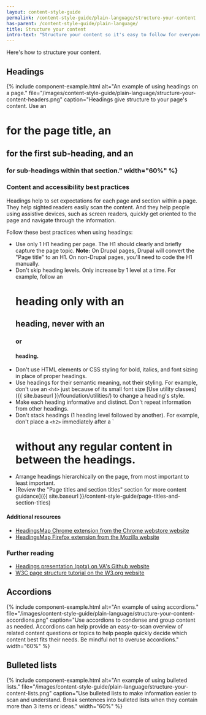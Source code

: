 ```yaml
---
layout: content-style-guide
permalink: /content-style-guide/plain-language/structure-your-content
has-parent: /content-style-guide/plain-language/
title: Structure your content
intro-text: "Structure your content so it's easy to follow for everyone, including sighted readers, people who are using an assistive device such as a screen reader, and people with cognitive conditions. Instead of long paragraphs, chunk content using hierarchical headings, bulleted lists, process lists (subway map), and groups of accordion links."
---
```


Here's how to structure your content.

## Headings

{% include component-example.html alt="An example of using headings on a page." file="/images/content-style-guide/plain-language/structure-your-content-headers.png" caption="Headings give structure to your page's content. Use an <h1> for the page title, an <h2> for the first sub-heading, and an <h3> for sub-headings within that section." width="60%" %}

### Content and accessibility best practices

Headings help to set expectations for each page and section within a page. They help sighted readers easily scan the content. And they help people using assistive devices, such as screen readers, quickly get oriented to the page and navigate through the information. 

Follow these best practices when using headings:
- Use only 1 H1 heading per page. The H1 should clearly and briefly capture the page topic. 
  **Note:** On Drupal pages, Drupal will convert the "Page title" to an H1. On non-Drupal pages, you'll need to code the H1 manually.
- Don't skip heading levels. Only increase by 1 level at a time. For example, follow an <h1> heading only with an <h2> heading, never with an <h3> or <h4> heading.
- Don't use HTML elements or CSS styling for bold, italics, and font sizing in place of proper headings.
- Use headings for their semantic meaning, not their styling. For example, don't use an `<h4>` just because of its small font size
  [Use utility classes]({{ site.baseurl }}/foundation/utilities/) to change a heading's style.
- Make each heading informative and distinct. Don't repeat information from other headings.
- Don't stack headings (1 heading level followed by another). For example, don't place a `<h2>` immediately after a `<h1> without any regular content in between the headings.
- Arrange headings hierarchically on the page, from most important to least important.
- [Review the "Page titles and section titles" section for more content guidance]({{ site.baseurl }}/content-style-guide/page-titles-and-section-titles)

#### Additional resources

- [HeadingsMap Chrome extension from the Chrome webstore website](https://chromewebstore.google.com/detail/headingsmap/flbjommegcjonpdmenkdiocclhjacmbi?pli=1)
- [HeadingsMap Firefox extension from the Mozilla website](https://addons.mozilla.org/en-US/firefox/addon/headingsmap/)

### Further reading

- [Headings presentation (pptx) on VA's Github website](https://github.com/department-of-veterans-affairs/va.gov-team/raw/master/teams/ADE/presentations/Headings.pptx)
- [W3C page structure tutorial on the W3.org website](https://www.w3.org/WAI/tutorials/page-structure/headings/)

## Accordions

{% include component-example.html alt="An example of using accordions." file="/images/content-style-guide/plain-language/structure-your-content-accordions.png" caption="Use accordions to condense and group content as needed. Accordions can help provide an easy-to-scan overview of related content questions or topics to help people quickly decide which content best fits their needs. Be mindful not to overuse accordions." width="60%" %}

## Bulleted lists

{% include component-example.html alt="An example of using bulleted lists." file="/images/content-style-guide/plain-language/structure-your-content-lists.png" caption="Use bulleted lists to make information easier to scan and understand. Break sentences into bulleted lists when they contain more than 3 items or ideas." width="60%" %}
